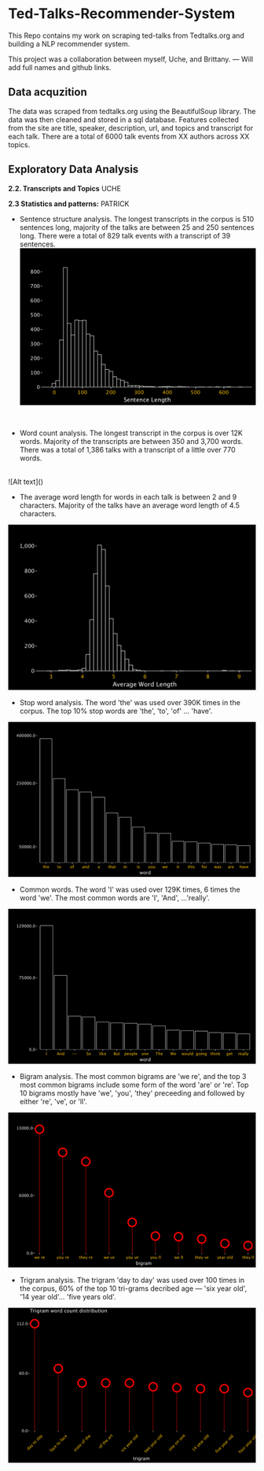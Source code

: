 # Ted-Talks-Recommender-System
This Repo contains my work on scraping ted-talks from Tedtalks.org and building a NLP recommender system. 

This project was a collaboration between myself, Uche, and Brittany. — Will add full names and github links. 

## Data acquzition 
The data was scraped from tedtalks.org using the BeautifulSoup library. The data was then cleaned and stored in a sql database. Features collected from the site are title, speaker, description, url, and topics and transcript for each talk. There are a total of 6000 talk events from XX authors across XX topics. 

## Exploratory Data Analysis
**2.2. Transcripts and Topics** UCHE

**2.3 Statistics and patterns:** PATRICK
- Sentence structure analysis. The longest transcripts in the corpus is 510 sentences long, majority of the talks are between 25 and 250 sentences long. There were a total of 829 talk events with a transcript of 39 sentences.
![Alt text](Images/sentence_length.png)
<br>

- Word count analysis. The longest transcript in the corpus is over 12K words. Majority of the transcripts are between 350 and 3,700 words. There was a total of 1,386 talks with a transcript of a little over 770 words.
<br>
![Alt text](<Images/word_count_histogram.png>)
<br>

- The average word length for words in each talk is between 2 and 9 characters. Majority of the talks have an average word length of 4.5 characters.

![Alt text](Images/word_length_histogram.png)
<br>

- Stop word analysis. The word 'the' was used over 390K times in the corpus. The top 10% stop words are 'the', 'to', 'of' ... 'have'. 

![Alt text](<Images/count of stopwords.png>)
<br>

- Common words. The word 'I' was used over 129K times, 6 times the word 'we'. The most common words are 'I', 'And', ...'really'. 

![Alt text](<Images/most common words.png>)
<br>

- Bigram analysis. The most common bigrams are 'we re', and the top 3 most common bigrams include some form of the word 'are' or 're'. Top 10 bigrams mostly have 'we', 'you', 'they' preceeding and followed by either 're', 've',  or 'll'.

![Alt text](<Images/top bigrams.png>)
<br>

- Trigram analysis. The trigram 'day to day' was used over 100 times in the corpus, 60% of the top 10 tri-grams decribed age — 'six year old', '14 year old'... 'five years old'.

![Alt text](Images/trigram_word_count_distribution.png)
<br>




